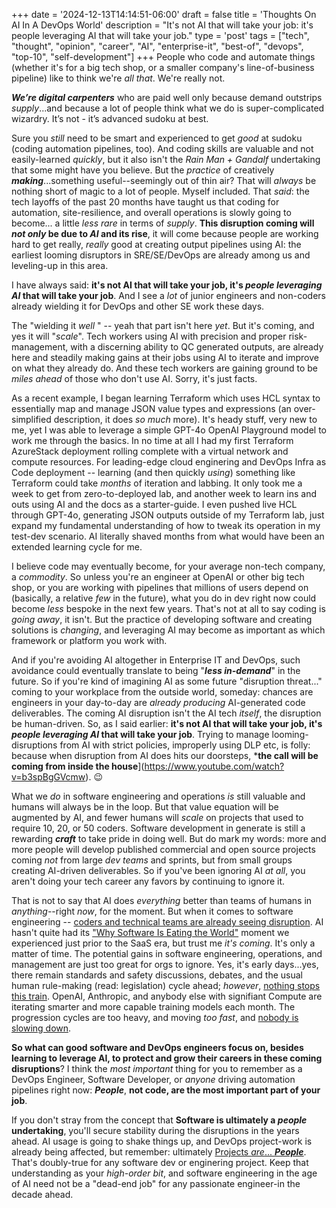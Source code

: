 +++
date = '2024-12-13T14:14:51-06:00'
draft = false
title = 'Thoughts On AI In A DevOps World'
description = "It's not AI that will take your job: it's people leveraging AI that will take your job."
type = 'post'
tags = ["tech", "thought", "opinion", "career", "AI", "enterprise-it", "best-of", "devops", "top-10", "self-development"]
+++
People who code and automate things (whether it's for a big tech shop, or a smaller company's line-of-business pipeline) like to think we're *all that*.  We're really not. <br />

***We’re digital carpenters*** who are paid well only because demand outstrips *supply*...and because a lot of people think what we do is super-complicated wizardry. It’s not - it’s advanced sudoku at best.  <br />

Sure you *still* need to be smart and experienced to get *good* at sudoku (coding automation pipelines, too). And coding skills are valuable and not easily-learned *quickly*, but it also isn't the *Rain Man + Gandalf* undertaking that some might have you believe. But the *practice* of creatively ***making***...something useful--seemingly out of thin air? That will *always* be nothing short of magic to a lot of people. Myself included.  That *said*: the tech layoffs of the past 20 months have taught us that coding for automation, site-resilience, and overall operations is slowly going to become... a little *less rare* in terms of *supply*.  **This disruption coming will *not only* be due to *AI* and its rise**, it will come because people are working hard to get really, *really* good at creating output pipelines using AI: the earliest looming disruptors in SRE/SE/DevOps are already among us and leveling-up in this area. <br />

I have always said: **it's not AI that will take your job, it's ***people*** ***leveraging AI*** that will take your job**.  And I see a *lot* of junior engineers and non-coders already wielding it for DevOps and other SE work these days. <br />

The "wielding it *well* " -- yeah that part isn't here *yet*. But it's coming, and yes it will "*scale*". Tech workers using AI with precision and proper risk-management, with a discerning ability to QC generated outputs, are already here and steadily making gains at their jobs using AI to iterate and improve on what they already do.  And these tech workers are gaining ground to be *miles ahead* of those who don't use AI. Sorry, it's just facts. <br />

As a recent example, I began learning Terraform which uses HCL syntax to essentially map and manage JSON value types and expressions (an over-simplified description, it does *so much* more). It's heady stuff, very new to me, yet I was able to leverage a simple GPT-4o OpenAI Playground model to work me through the basics.  In no time at all I had my first Terraform AzureStack deployment rolling complete with a virtual network and compute resources.  For leading-edge cloud enginering and DevOps Infra as Code deployment -- learning (and then quickly *using*) something like Terraform could take *months* of iteration and labbing.  It only took me a week to get from zero-to-deployed lab, and another week to learn ins and outs using AI and the docs as a starter-guide. I even pushed live HCL through GPT-4o, generating JSON outputs outside of my Terraform lab, just expand my fundamental understanding of how to tweak its operation in my test-dev scenario. AI literally shaved months from what would have been an extended learning cycle for me. <br />

I believe code may eventually become, for your average non-tech company, a *commodity*.  So unless you're an engineer at OpenAI or other big tech shop, or you are working with pipelines that millions of users depend on (basically, a relative *few* in the future), what you do in dev right now could become *less* bespoke in the next few years. That's not at all to say coding is *going away*, it isn't.  But the practice of developing software and creating solutions is *changing*, and leveraging AI may become as important as which framework or platform you work with. <br />

And if you're avoiding AI altogether in Enterprise IT and DevOps, such avoidance could eventually translate to being "***less in-demand***" in the future. So if you're kind of imagining AI as some future "disruption threat..." coming to your workplace from the outside world, someday: chances are engineers in your day-to-day are *already producing* AI-generated code deliverables.  The coming AI disruption isn't the AI tech *itself*, the disruption be human-driven.  So, as I said earlier: **it's not AI that will take your job, it's ***people*** ***leveraging AI*** that will take your job**. Trying to manage looming-disruptions from AI with strict policies, improperly using DLP etc, is folly: because when disruption from AI does hits our doorsteps, ***the call will be coming from inside the house**](https://www.youtube.com/watch?v=b3spBgGVcmw). 😉 <br />

What we *do* in software engineering and operations *is* still valuable and humans will always be in the loop.  But that value equation will be augmented by AI, and fewer humans will *scale* on projects that used to require 10, 20, or 50 coders.  Software development in generate is still a rewarding ***craft*** to take pride in doing well.  But do mark my words: more and more people will develop published commercial and open source projects coming *not* from large *dev teams* and sprints, but from small groups creating AI-driven deliverables. So if you've been ignoring AI *at all*, you aren't doing your tech career any favors by continuing to ignore it.  <br />

That is not to say that AI does *everything* better than teams of humans in *anything*--right *now*, for the moment. But when it comes to software engineering -- <a href="https://www.techtarget.com/whatis/feature/Tech-sector-layoffs-explained-What-you-need-to-know">coders and technical teams are already seeing disruption</a>. AI hasn't quite had its ["Why Software Is Eating the World"](https://a16z.com/why-software-is-eating-the-world/) moment we experienced just prior to the SaaS era, but trust me *it's coming*.  It's only a matter of time.  The potential gains in software engineering, operations, and management are just too great for orgs to ignore. Yes, it's early days...yes, there remain standards and safety discussions, debates, and the usual human rule-making (read: legislation) cycle ahead; *however*, [nothing stops this train](https://www.youtube.com/watch?v=eqdoO1dVZTM&t=89s).  OpenAI, Anthropic, and anybody else with signifiant Compute are iterating smarter and more capable training models each month.  The progression cycles are too heavy, and moving *too fast*, and [nobody is slowing down](https://news.harvard.edu/gazette/story/2023/10/a-tech-warning-ai-is-coming-fast-and-its-going-to-be-rough-ride/).  <br />  

**So what can good software and DevOps engineers focus on, besides learning to leverage AI, to protect and grow their careers in these coming disruptions**?  I think the *most important* thing for you to remember as a DevOps Engineer, Software Developer, or *anyone* driving automation pipelines right now: ***People***, **not code, are the most important part of your job**.  <br />

If you don't stray from the concept that **Software is ultimately a ***people*** undertaking**, you'll secure stability during the disruptions in the years ahead. AI usage is going to shake things up, and DevOps project-work is already being affected, but remember: ultimately [Projects *are*... ***People***](https://julianwest.me/Blog/projects-are-people/). That's doubly-true for any software dev or enginering project.  Keep that understanding as your *high-order bit*, and software engineering in the age of AI need not be a "dead-end job" for any passionate engineer-in the decade ahead.